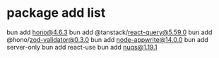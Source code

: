 # package add list

bun add hono@4.6.3
bun add @tanstack/react-query@5.59.0
bun add @hono/zod-validator@0.3.0
bun add node-appwrite@14.0.0
bun add server-only
bun add react-use
bun add nuqs@1.19.1
